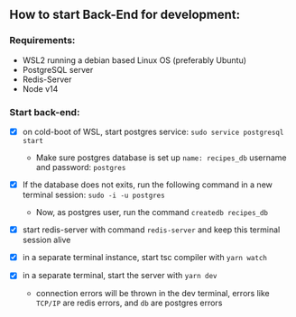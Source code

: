 ## How to start Back-End for development:

### Requirements:

- WSL2 running a debian based Linux OS (preferably Ubuntu)
- PostgreSQL server
- Redis-Server
- Node v14

### Start back-end: 

- [x] on cold-boot of WSL, start postgres service: `sudo service postgresql start`
  - Make sure postgres database is set up `name: recipes_db` username and password: `postgres`

- [x] If the database does not exits, run the following command in a new terminal session: `sudo -i -u postgres`
  - Now, as postgres user, run the command `createdb recipes_db`

- [x] start redis-server with command `redis-server` and keep this terminal session alive

- [x] in a separate terminal instance, start tsc compiler with `yarn watch`

- [x] in a separate terminal, start the server with `yarn dev`
  - connection errors will be thrown in the dev terminal, errors like `TCP/IP` are redis errors, and `db` are postgres errors
